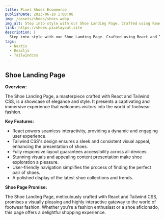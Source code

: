 ```yaml
---
title: Pixel Shoes Ecommerce
publishDate: 2023-06-10 1:00:00
img: /assets/shoes/shoes.webp
img_alt: Step into style with our Shoe Landing Page. Crafted using React and Tailwind CSS, it's your gateway to footwear fashion.
link: https://shoes.pixelayout.site
description: |
  Step into style with our Shoe Landing Page. Crafted using React and Tailwind CSS, it's your gateway to footwear fashion.
tags:
  - Nextjs
  - Reactjs
  - Tailwindcss
---
```


## Shoe Landing Page

**Overview:**

The Shoe Landing Page, a masterpiece crafted with React and Tailwind CSS, is a showcase of elegance and style. It presents a captivating and immersive experience that welcomes visitors into the world of footwear fashion.

**Key Features:**

- React powers seamless interactivity, providing a dynamic and engaging user experience.
- Tailwind CSS's design ensures a sleek and consistent visual appeal, enhancing the presentation of shoes.
- Fully responsive layout guarantees accessibility across all devices.
- Stunning visuals and appealing content presentation make shoe exploration a pleasure.
- User-friendly navigation simplifies the process of finding the perfect pair of shoes.
- A polished display of the latest shoe collections and trends.

**Shoe Page Promise:**

The Shoe Landing Page, meticulously crafted with React and Tailwind CSS, promises a visually pleasing and highly interactive gateway to the world of footwear fashion. Whether you're a fashion enthusiast or a shoe aficionado, this page offers a delightful shopping experience.


